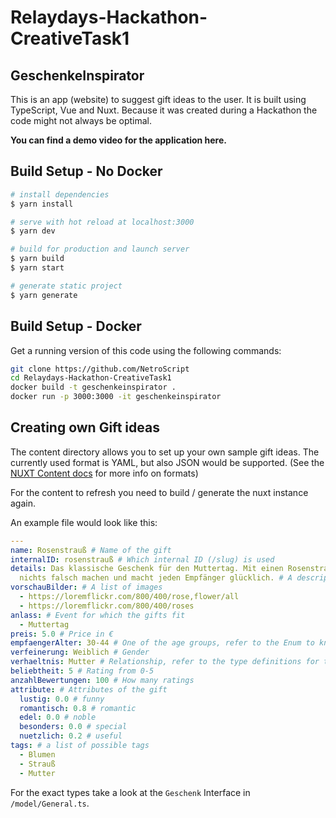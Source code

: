 # Relaydays-Hackathon-CreativeTask1

## GeschenkeInspirator

This is an app (website) to suggest gift ideas to the user.
It is built using TypeScript, Vue and Nuxt.
Because it was created during a Hackathon the code might not always be optimal.

**You can find a demo video for the application here.**   

## Build Setup - No Docker

```bash
# install dependencies
$ yarn install

# serve with hot reload at localhost:3000
$ yarn dev

# build for production and launch server
$ yarn build
$ yarn start

# generate static project
$ yarn generate
```

## Build Setup - Docker

Get a running version of this code using the following commands:

```bash
git clone https://github.com/NetroScript
cd Relaydays-Hackathon-CreativeTask1
docker build -t geschenkeinspirator .
docker run -p 3000:3000 -it geschenkeinspirator
```

## Creating own Gift ideas

The content directory allows you to set up your own sample gift ideas.
The currently used format is YAML, but also JSON would be supported. (See the [NUXT Content docs](https://content.nuxtjs.org/) for more info on formats)

For the content to refresh you need to build / generate the nuxt instance again.

An example file would look like this:

```YAML
---
name: Rosenstrauß # Name of the gift
internalID: rosenstrauß # Which internal ID (/slug) is used
details: Das klassische Geschenk für den Muttertag. Mit einen Rosenstrauß kann man
  nichts falsch machen und macht jeden Empfänger glücklich. # A description of the product
vorschauBilder: # A list of images
  - https://loremflickr.com/800/400/rose,flower/all
  - https://loremflickr.com/800/400/roses
anlass: # Event for which the gifts fit
  - Muttertag
preis: 5.0 # Price in €
empfaengerAlter: 30-44 # One of the age groups, refer to the Enum to know the possible values
verfeinerung: Weiblich # Gender
verhaeltnis: Mutter # Relationship, refer to the type definitions for the other values
beliebtheit: 5 # Rating from 0-5
anzahlBewertungen: 100 # How many ratings
attribute: # Attributes of the gift
  lustig: 0.0 # funny
  romantisch: 0.8 # romantic
  edel: 0.0 # noble
  besonders: 0.0 # special
  nuetzlich: 0.2 # useful
tags: # a list of possible tags
  - Blumen
  - Strauß
  - Mutter
```

For the exact types take a look at the `Geschenk` Interface in `/model/General.ts`.

